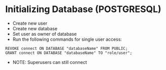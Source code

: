 # Initializing Database (POSTGRESQL)
- Create new user
- Create new database
- Set user as owner of database
- Run the following commands for single user access:
```
REVOKE connect ON DATABASE "databaseName" FROM PUBLIC;
GRANT connect ON DATABASE "databaseName" TO "role/user";
```
- NOTE: Superusers can still connect